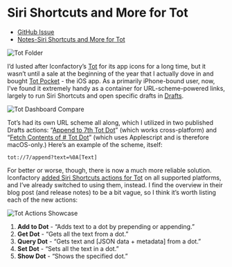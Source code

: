 # Siri Shortcuts and More for Tot
- [GitHub Issue](https://github.com/extratone/bilge/issues/314)
- [Notes-Siri Shortcuts and More for Tot](drafts://open?uuid=E6D127B8-B5CE-45F5-8D6A-0BC5CE12A149)

![Tot Folder](https://user-images.githubusercontent.com/43663476/159338345-8ea492b1-de57-4b41-8461-3655c35be400.png)

I’d lusted after Iconfactory’s [Tot](https://tot.rocks) for its app icons for a long time, but it wasn’t until a sale at the beginning of the year that I actually dove in and bought [Tot Pocket](https://apps.apple.com/us/app/tot-pocket/id1498235191) - the iOS app. As a primarily iPhone-bound user, now, I’ve found it extremely handy as a container for URL-scheme-powered links, largely to run Siri Shortcuts and open specific drafts in [Drafts](https://apps.apple.com/us/app/drafts/id1435957248).

![Tot Dashboard Compare](https://user-images.githubusercontent.com/43663476/160951975-ebc1cc18-3a90-4372-988b-779d69deed28.png)

Tot’s had its own URL scheme all along, which I utilized in two published Drafts actions: “[Append to 7th Tot Dot](https://actions.getdrafts.com/a/1uL)” (which works cross-platform) and “[Fetch Contents of # Tot Dot](https://actions.getdrafts.com/a/1ub)” (which uses Applescript and is therefore macOS-only.) Here’s an example of the scheme, itself:

```
tot://7/append?text=%0A[Text]
```

For better or worse, though, there is now a much more reliable solution. Iconfactory [added Siri Shortcuts actions for Tot](https://blog.iconfactory.com/2022/03/tot-shortcuts-geek-bliss/) on all supported platforms, and I’ve already switched to using them, instead. I find the overview in their blog post (and release notes) to be a bit vague, so I think it’s worth listing each of the new actions:

![Tot Actions Showcase](https://i.snap.as/tWyBQKCI.png)

1. **Add to Dot** - “Adds text to a dot by prepending or appending.”
2. **Get Dot** - “Gets all the text from a dot.”
3. **Query Dot** - “Gets text and [JSON data + metadata] from a dot.”
4. **Set Dot** - “Sets all the text in a dot.”
5. **Show Dot** - “Shows the specified dot.”